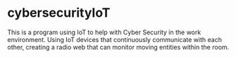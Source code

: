 # cybersecurityIoT
This is a program using IoT to help with Cyber Security in the work environment. Using IoT devices that continuously communicate with each other, creating a radio web that can monitor moving entities within the room.
